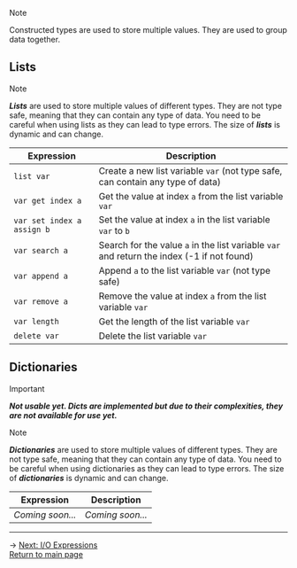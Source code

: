 > [!NOTE]
> Constructed types are used to store multiple values. They are used to group data together.

## Lists
> [!NOTE]
> ***Lists*** are used to store multiple values of different types. They are not type safe, meaning that they can contain any type of data. You need to be careful when using lists as they can lead to type errors. The size of ***lists*** is dynamic and can change.

| Expression | Description |
|---|---|
| `list var` | Create a new list variable `var` (not type safe, can contain any type of data) |
| `var get index a` | Get the value at index `a` from the list variable `var` |
| `var set index a assign b` | Set the value at index `a` in the list variable `var` to `b` |
| `var search a` | Search for the value `a` in the list variable `var` and return the index (-1 if not found) |
| `var append a` | Append `a` to the list variable `var` (not type safe) |
| `var remove a` | Remove the value at index `a` from the list variable `var` |
| `var length` | Get the length of the list variable `var` |
| `delete var` | Delete the list variable `var` |

## Dictionaries
> [!IMPORTANT]
> ***Not usable yet. Dicts are implemented but due to their complexities, they are not available for use yet.***

> [!NOTE]
> ***Dictionaries*** are used to store multiple values of different types. They are not type safe, meaning that they can contain any type of data. You need to be careful when using dictionaries as they can lead to type errors. The size of ***dictionaries*** is dynamic and can change.

| Expression | Description |
|---|---|
| *Coming soon...* | *Coming soon...* |

---
-> [Next: I/O Expressions](io_expressions.md)\
[Return to main page](README.md)
